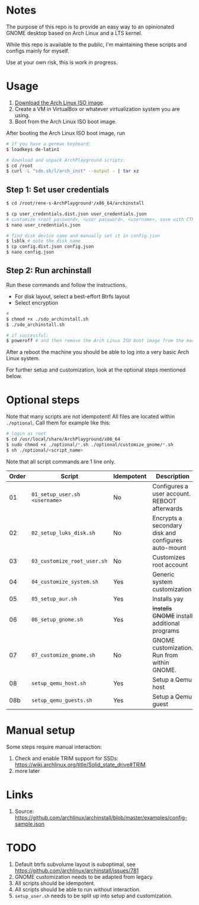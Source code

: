 # Notes

The purpose of this repo is to provide an easy way to an opinionated GNOME desktop based on Arch Linux and a LTS kernel.

While this repo is available to the public, I'm maintaining these scripts and configs mainly for myself.

Use at your own risk, this is work in progress.

# Usage

1. [Download the Arch Linux ISO image](https://www.archlinux.org/download/).
2. Create a VM in VirtualBox or whatever virtualization system you are using.
3. Boot from the Arch Linux ISO boot image.

After booting the Arch Linux ISO boot image, run

```bash
# if you have a german keyboard:
$ loadkeys de-latin1 

# download and unpack ArchPlayground scripts:
$ cd /root
$ curl -L "sdo.sh/l/arch_inst" --output - | tar xz
```

## Step 1: Set user credentials

```bash
$ cd /root/rene-s-ArchPlayground*/x86_64/archinstall

$ cp user_credentials.dist.json user_credentials.json
# customize <root password>, <user password>, <username>, save with CTRL+O, exit with CTRL+X:
$ nano user_credentials.json 

# find disk device name and manually set it in config.json
$ lsblk # note the disk name
$ cp config.dist.json config.json
$ nano config.json
```

## Step 2: Run archinstall

Run these commands and follow the instructions. 

- For disk layout, select a best-effort Btrfs layout
- Select encryption

```bash
# 
$ chmod +x ./sdo_archinstall.sh
$ ./sdo_archinstall.sh

# if successful:
$ poweroff # and then remove the Arch Linux ISO boot image from the machine/VM
```

After a reboot the machine you should be able to log into a very basic Arch Linux system.

For further setup and customization, look at the optional steps mentioned below.

# Optional steps

Note that many scripts are not idempotent! All files are located
within `./optional`. Call them for example like this:

```bash
# login as root
$ cd /usr/local/share/ArchPlayground/x86_64
$ sudo chmod +x ./optional/*.sh ./optional/customize_gnome/*.sh
$ sh ./optional/<script_name> 
```

Note that all script commands are 1 line only.

| Order | Script                        | Idempotent | Description                                         |
|-------|-------------------------------|------------|-----------------------------------------------------|
| 01    | `01_setup_user.sh <username>` | No         | Configures a user account. REBOOT afterwards        |
| 02    | `02_setup_luks_disk.sh`       | No         | Encrypts a secondary disk and configures auto-mount |
| 03    | `03_customize_root_user.sh`   | No         | Customizes root account                             |
| 04    | `04_customize_system.sh`      | Yes        | Generic system customization                        |
| 05    | `05_setup_aur.sh`             | Yes        | Installs yay                                        |
| 06    | `06_setup_gnome.sh`           | Yes        | ~~Installs GNOME~~ install additional programs      |
| 07    | `07_customize_gnome.sh`       | No         | GNOME customization. Run from within GNOME.         |
| 08    | `setup_qemu_host.sh`          | Yes        | Setup a Qemu host                                   |
| 08b   | `setup_qemu_guests.sh`        | Yes        | Setup a Qemu guest                                  |

# Manual setup

Some steps require manual interaction:

1. Check and enable TRIM support for SSDs: https://wiki.archlinux.org/title/Solid_state_drive#TRIM
2. more later

# Links

1. Source: https://github.com/archlinux/archinstall/blob/master/examples/config-sample.json

# TODO

1. Default btrfs subvolume layout is suboptimal, see https://github.com/archlinux/archinstall/issues/781
2. GNOME customization needs to be adapted from legacy.
3. All scripts should be idempotent.
4. All scripts should be able to run without interaction.
5. `setup_user.sh` needs to be split up into setup and customization.